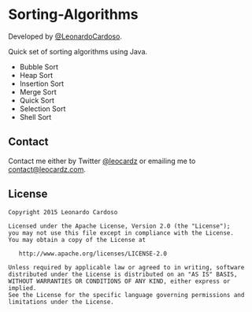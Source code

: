 Sorting-Algorithms
==================

Developed by <a href='https://github.com/LeonardoCardoso' target='_blank'>@LeonardoCardoso</a>. 

Quick set of sorting algorithms using Java.

<ul>
<li>Bubble Sort</li>
<li>Heap Sort</li>
<li>Insertion Sort</li>
<li>Merge Sort</li>
<li>Quick Sort</li>
<li>Selection Sort</li>
<li>Shell Sort</li>
</ul>

## Contact
Contact me either by Twitter [@leocardz](https://twitter.com/leocardz) or emailing me to [contact@leocardz.com](mailto:contact@leocardz.com).


## License

    Copyright 2015 Leonardo Cardoso

    Licensed under the Apache License, Version 2.0 (the "License");
    you may not use this file except in compliance with the License.
    You may obtain a copy of the License at

       http://www.apache.org/licenses/LICENSE-2.0

    Unless required by applicable law or agreed to in writing, software
    distributed under the License is distributed on an "AS IS" BASIS,
    WITHOUT WARRANTIES OR CONDITIONS OF ANY KIND, either express or implied.
    See the License for the specific language governing permissions and
    limitations under the License.
